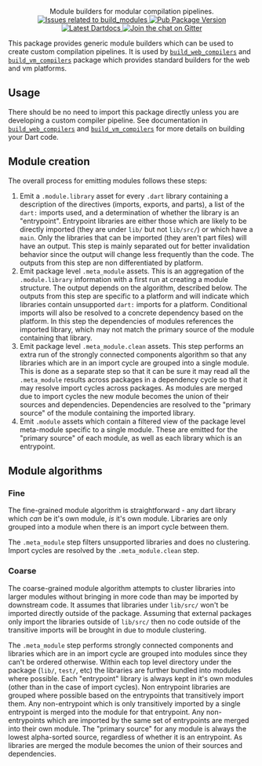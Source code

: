 <p align="center">
  Module builders for modular compilation pipelines.
  <br>
  <a href="https://github.com/dart-lang/build/labels/package%3A%20build_modules">
    <img src="https://img.shields.io/github/issues-raw/dart-lang/build/package%3A%20build_modules.svg" alt="Issues related to build_modules" />
  </a>
  <a href="https://pub.dev/packages/build_modules">
    <img src="https://img.shields.io/pub/v/build_modules.svg" alt="Pub Package Version" />
  </a>
  <a href="https://pub.dev/documentation/build_modules/latest/">
    <img src="https://img.shields.io/badge/dartdocs-latest-blue.svg" alt="Latest Dartdocs" />
  </a>
  <a href="https://gitter.im/dart-lang/build">
    <img src="https://badges.gitter.im/dart-lang/build.svg" alt="Join the chat on Gitter" />
  </a>
</p>

This package provides generic module builders which can be used to create custom
compilation pipelines. It is used by [`build_web_compilers`][] and
[`build_vm_compilers`][] package which provides standard builders for the web
and vm platforms.

## Usage

There should be no need to import this package directly unless you are
developing a custom compiler pipeline. See documentation in
[`build_web_compilers`][] and [`build_vm_compilers`][] for more details on
building your Dart code.

[`build_web_compilers`]: https://pub.dev/packages/build_web_compilers
[`build_vm_compilers`]: https://pub.dev/packages/build_vm_compilers

## Module creation

The overall process for emitting modules follows these steps:

1. Emit a `.module.library` asset for every `.dart` library containing a
   description of the directives (imports, exports, and parts), a list of the
   `dart:` imports used, and a determination of whether the library is an
   "entrypoint". Entrypoint libraries are either those which are likely to be
   directly imported (they are under `lib/` but not `lib/src/`) or which have a
   `main`. Only the libraries that can be imported (they aren't part files) will
   have an output. This step is mainly separated out for better invalidation
   behavior since the output will change less frequently than the code. The
   outputs from this step are non differentiated by platform.
2. Emit package level `.meta_module` assets. This is an aggregation of the
   `.module.library` information with a first run at creating a module
   structure. The output depends on the algorithm, described below. The outputs
   from this step are specific to a platform and will indicate which libraries
   contain unsupported `dart:` imports for a platform. Conditional imports will
   also be resolved to a concrete dependency based on the platform. In this step
   the dependencies of modules references the imported library, which may not
   match the primary source of the module containing that library.
3. Emit package level `.meta_module.clean` assets. This step performs an extra
   run of the strongly connected components algorithm so that any libraries
   which are in an import cycle are grouped into a single module. This is done
   as a separate step so that it can be sure it may read all the `.meta_module`
   results across packages in a dependency cycle so that it may resolve import
   cycles across packages. As modules are merged due to import cycles the new
   module becomes the union of their sources and dependencies. Dependencies are
   resolved to the "primary source" of the module containing the imported
   library.
4. Emit `.module` assets which contain a filtered view of the package level
   meta-module specific to a single module. These are emitted for the "primary
   source" of each module, as well as each library which is an entrypoint.

## Module algorithms

### Fine

The fine-grained module algorithm is straightforward - any dart library which
_can_ be it's own module, _is_ it's own module. Libraries are only grouped into
a module when there is an import cycle between them.

The `.meta_module` step filters unsupported libraries and does no clustering.
Import cycles are resolved by the `.meta_module.clean` step.

### Coarse

The coarse-grained module algorithm attempts to cluster libraries into larger
modules without bringing in more code than may be imported by downstream code.
It assumes that libraries under `lib/src/` won't be imported directly outside of
the package. Assuming that external packages only import the libraries outside
of `lib/src/` then no code outside of the transitive imports will be brought in
due to module clustering.

The `.meta_module` step performs strongly connected components and libraries
which are in an import cycle are grouped into modules since they can't be
ordered otherwise. Within each top level directory under the package (`lib/`,
`test/`, etc) the libraries are further bundled into modules where possible.
Each "entrypoint" library is always kept in it's own modules (other than in the
case of import cycles). Non entrypoint libraries are grouped where possible
based on the entrypoints that transitively import them. Any non-entrypoint which
is only transitively imported by a single entrypoint is merged into the module
for that entrypoint. Any non-entrypoints which are imported by the same set of
entrypoints are merged into their own module. The "primary source" for any
module is always the lowest alpha-sorted source, regardless of whether it is an
entrypoint. As libraries are merged the module becomes the union of their
sources and dependencies.
